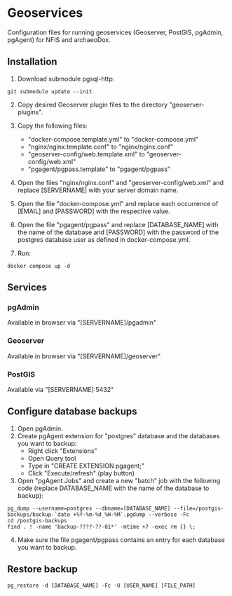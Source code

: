 # Geoservices

Configuration files for running geoservices (Geoserver, PostGIS, pgAdmin, pgAgent) for NFIS and archaeoDox.

## Installation

1. Download submodule pgsql-http:
```
git submodule update --init
```

2. Copy desired Geoserver plugin files to the directory "geoserver-plugins".

3. Copy the following files:
	* "docker-compose.template.yml" to "docker-compose.yml"
	* "nginx/nginx.template.conf" to "nginx/nginx.conf"
	* "geoserver-config/web.template.xml" to "geoserver-config/web.xml"
	* "pgagent/pgpass.template" to "pgagent/pgpass"

4. Open the files "nginx/nginx.conf" and "geoserver-config/web.xml" and replace [SERVERNAME] with your server domain name.

5. Open the file "docker-compose.yml" and replace each occurrence of [EMAIL] and [PASSWORD] with the respective value.

6. Open the file "pgagent/pgpass" and replace [DATABASE_NAME] with the name of the database and [PASSWORD] with the password of the postgres database user as defined in docker-compose.yml.

7. Run:
```
docker compose up -d
```

## Services

### pgAdmin
Available in browser via "[SERVERNAME]/pgadmin"
### Geoserver
Available in browser via "[SERVERNAME]/geoserver"
### PostGIS
Available via "[SERVERNAME]:5432"


## Configure database backups

1. Open pgAdmin.
2. Create pgAgent extension for "postgres" database and the databases you want to backup:
    * Right click "Extensions"
	* Open Query tool
	* Type in "CREATE EXTENSION pgagent;"
	* Click "Execute/refresh" (play button)
3. Open "pgAgent Jobs" and create a new "batch" job with the following code (replace DATABASE_NAME with the name of the database to backup):

```
pg_dump --username=postgres --dbname=[DATABASE_NAME] --file=/postgis-backups/backup-`date +%Y-%m-%d_%H-%M`.pgdump --verbose -Fc
cd /postgis-backups
find . ! -name 'backup-????-??-01*' -mtime +7 -exec rm {} \;
```
4. Make sure the file pgagent/pgpass contains an entry for each database you want to backup.

## Restore backup
```
pg_restore -d [DATABASE_NAME] -Fc -U [USER_NAME] [FILE_PATH]
```
